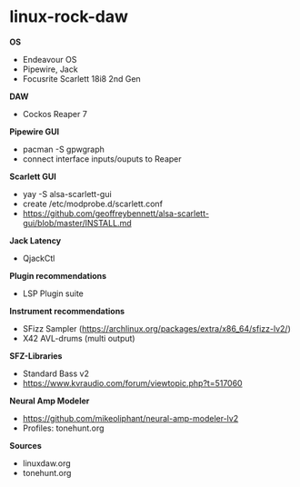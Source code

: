 # linux-rock-daw

**OS**
- Endeavour OS
- Pipewire, Jack
- Focusrite Scarlett 18i8 2nd Gen

**DAW**
- Cockos Reaper 7

**Pipewire GUI**
- pacman -S gpwgraph
- connect interface inputs/ouputs to Reaper

**Scarlett GUI**
- yay -S alsa-scarlett-gui
- create /etc/modprobe.d/scarlett.conf
- https://github.com/geoffreybennett/alsa-scarlett-gui/blob/master/INSTALL.md

**Jack Latency**
- QjackCtl

**Plugin recommendations**
- LSP Plugin suite


**Instrument recommendations**
- SFizz Sampler (https://archlinux.org/packages/extra/x86_64/sfizz-lv2/)
- X42 AVL-drums (multi output)

**SFZ-Libraries**
- Standard Bass v2
- https://www.kvraudio.com/forum/viewtopic.php?t=517060


**Neural Amp Modeler**
- https://github.com/mikeoliphant/neural-amp-modeler-lv2
- Profiles: tonehunt.org

**Sources**
- linuxdaw.org
- tonehunt.org
